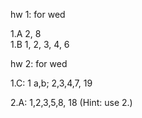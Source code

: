 hw 1: for wed

1.A 2, 8  
1.B 1, 2, 3, 4, 6  

hw 2: for wed  

1.C: 1 a,b; 2,3,4,7, 19  

2.A:  1,2,3,5,8, 18 (Hint: use 2.)  
<!--  -->
<!-- hw 3: for friday -->
<!--  -->
<!-- 2A: 11, 15   -->
<!-- 2B: 1, 2, 3, 6, 8   -->
<!-- 2C: 1,2, 4, 8, 9   -->
<!--  -->
<!--  -->
<!-- hw 4: for friday -->
<!--  -->
<!-- 3A: 1, 2, 3, 4, 7, 8   -->
<!-- 3B: 1, 2, 4, 5, 6, 9 -->
<!--  -->
<!-- hw 5: fri -->
<!--  -->
<!-- 3C: 1, 2, 3, 10, 12   -->
<!-- Give the correct statement of 3.64 and its proof. If your version of the book has an error. -->
<!-- 3D: 1, 2, 3, 7, 14, 16, 18   -->
<!--  -->
<!-- hw 6: fri -->
<!--  -->
<!-- 3E: 1, 3, 6, 13 -->
<!-- 3F: 1, 3, 5, 9 -->
<!--  -->
